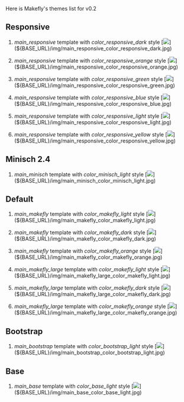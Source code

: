 
Here is Makefly's themes list for v0.2

## Responsive

  1. _main\_responsive_ template with _color\_responsive\_dark_ style
[![](${BASE\_URL}/img/main_responsive_color_responsive_dark_thb.jpg)](${BASE_URL}/img/main_responsive_color_responsive_dark.jpg)

  2. _main\_responsive_ template with _color\_responsive\_orange_ style
[![](${BASE_URL}/img/main_responsive_color_responsive_orange_thb.jpg)](${BASE_URL}/img/main_responsive_color_responsive_orange.jpg)

  3. _main\_responsive_ template with _color\_responsive\_green_ style
[![](${BASE_URL}/img/main_responsive_color_responsive_green_thb.jpg)](${BASE_URL}/img/main_responsive_color_responsive_green.jpg)

  4. _main\_responsive_ template with _color\_responsive\_blue_ style
[![](${BASE_URL}/img/main_responsive_color_responsive_blue_thb.jpg)](${BASE_URL}/img/main_responsive_color_responsive_blue.jpg)

  5. _main\_responsive_ template with _color\_responsive\_light_ style
[![](${BASE_URL}/img/main_responsive_color_responsive_light_thb.jpg)](${BASE_URL}/img/main_responsive_color_responsive_light.jpg)

  6. _main\_responsive_ template with _color\_responsive\_yellow_ style
[![](${BASE_URL}/img/main_responsive_color_responsive_yellow_thb.jpg)](${BASE_URL}/img/main_responsive_color_responsive_yellow.jpg)

## Minisch 2.4

  1. _main\_minisch_ template with _color\_minisch\_light_ style
[![](${BASE_URL}/img/main_minisch_color_minisch_light_thb.jpg)](${BASE_URL}/img/main_minisch_color_minisch_light.jpg)

## Default

  1. _main\_makefly_ template with _color\_makefly\_light_ style
[![](${BASE_URL}/img/main_makefly_color_makefly_light_thb.jpg)](${BASE_URL}/img/main_makefly_color_makefly_light.jpg)

  2. _main\_makefly_ template with _color\_makefly\_dark_ style
[![](${BASE_URL}/img/main_makefly_color_makefly_dark_thb.jpg)](${BASE_URL}/img/main_makefly_color_makefly_dark.jpg)

  3. _main\_makefly_ template with _color\_makefly\_orange_ style
[![](${BASE_URL}/img/main_makefly_color_makefly_orange_thb.jpg)](${BASE_URL}/img/main_makefly_color_makefly_orange.jpg)

  4. _main\_makefly\_large_ template with _color\_makefly\_light_ style
[![](${BASE_URL}/img/main_makefly_large_color_makefly_light_thb.jpg)](${BASE_URL}/img/main_makefly_large_color_makefly_light.jpg)

  5. _main\_makefly\_large_ template with _color\_makefly\_dark_ style
[![](${BASE_URL}/img/main_makefly_large_color_makefly_dark_thb.jpg)](${BASE_URL}/img/main_makefly_large_color_makefly_dark.jpg)

  6. _main\_makefly\_large_ template with _color\_makefly\_orange_ style
[![](${BASE_URL}/img/main_makefly_large_color_makefly_orange_thb.jpg)](${BASE_URL}/img/main_makefly_large_color_makefly_orange.jpg)

## Bootstrap

  1. _main\_bootstrap_ template with _color\_bootstrap\_light_ style
[![](${BASE_URL}/img/main_bootstrap_color_bootstrap_light_thb.jpg)](${BASE_URL}/img/main_bootstrap_color_bootstrap_light.jpg)

## Base

  1. _main\_base_ template with _color\_base\_light_ style
[![](${BASE_URL}/img/main_base_color_base_light_thb.jpg)](${BASE_URL}/img/main_base_color_base_light.jpg)

